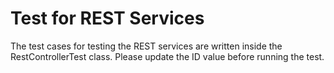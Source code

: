 # Test for REST Services

The test cases for testing the REST services are written inside the RestControllerTest class.
Please update the ID value before running the test.

 


